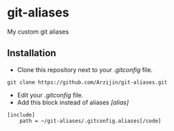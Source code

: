 # git-aliases
My custom git aliases

## Installation

- Clone this repository next to your *.gitconfig* file.
```
git clone https://github.com/Arzijin/git-aliases.git 
```
- Edit your *.gitconfig* file.
- Add this block instead of aliases *[alias]*
```
[include]
    path = ~/git-aliases/.gitconfig.aliases[/code]
```
